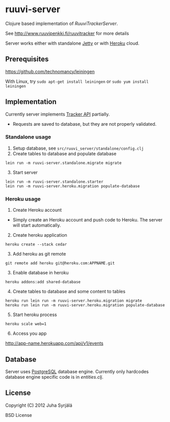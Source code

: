 # ruuvi-server

Clojure based implementation of *RuuviTrackerServer*.

See http://www.ruuvipenkki.fi/ruuvitracker for more details

Server works either with standalone [Jetty](http://jetty.codehaus.org/jetty/) or with [Heroku](http://www.heroku.com/) cloud.

## Prerequisites

https://github.com/technomancy/leiningen

With Linux, try ```sudo apt-get install leiningen``` or ```sudo yum install leiningen```


## Implementation

Currently server implements [Tracker API](http://www.ruuvipenkki.fi/ruuvitracker/API) partially.

* Requests are saved to database, but they are not properly validated.

### Standalone usage

1. Setup database, see ```src/ruuvi_server/standalone/config.clj```
2. Create tables to database and populate database
    
```
lein run -m ruuvi-server.standalone.migrate migrate 
```

3. Start server

```
lein run -m ruuvi-server.standalone.starter
lein run -m ruuvi-server.heroku.migration populate-database
```

### Heroku usage

1. Create Heroku account
  - Simply create an Heroku account and push code to Heroku. The server will start automatically.

2. Create heroku application

```
heroku create --stack cedar
```

3. Add heroku as git remote

```
git remote add heroku git@heroku.com:APPNAME.git
```

3. Enable database in heroku

```
heroku addons:add shared-database
```


4. Create tables to database and some content to tables

```
heroku run lein run -m ruuvi-server.heroku.migration migrate
heroku run lein run -m ruuvi-server.heroku.migration populate-database
```

5. Start heroku process

```
heroku scale web=1
```

6. Access you app 

http://app-name.herokuapp.com/api/v1/events

## Database

Server uses [PostgreSQL](http://www.postgresql.org/) database engine. Currently only hardcodes database engine specific code is in *entities.clj*.


## License

Copyright (C) 2012 Juha Syrjälä

BSD License
